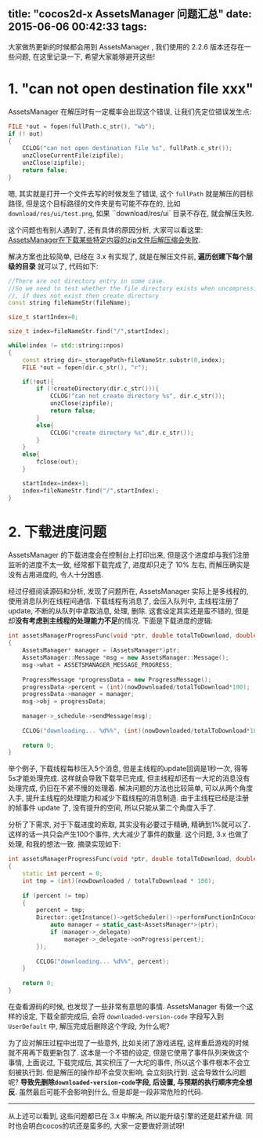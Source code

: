 title: "cocos2d-x AssetsManager 问题汇总"
date: 2015-06-06 00:42:33
tags:
---

大家做热更新的时候都会用到 AssetsManager , 我们使用的 2.2.6 版本还存在一些问题, 在这里记录一下, 希望大家能够避开这些!

<!--more-->


# 1. "can not open destination file xxx"

AssetsManager 在解压时有一定概率会出现这个错误, 让我们先定位错误发生点:

```c++
FILE *out = fopen(fullPath.c_str(), "wb");
if (! out)
{
    CCLOG("can not open destination file %s", fullPath.c_str());
    unzCloseCurrentFile(zipfile);
    unzClose(zipfile);
    return false;
}
```

嗯, 其实就是打开一个文件去写的时候发生了错误, 这个 `fullPath` 就是解压的目标路径, 但是这个目标路径的文件夹是有可能不存在的, 比如 `download/res/ui/test.png`, 如果 ``download/res/ui` 目录不存在, 就会解压失败.

这个问题也有别人遇到了, 还有具体的原因分析, 大家可以看这里: [AssetsManager在下载某些特定内容的zip文件后解压缩会失败][1].

解决方案也比较简单, 已经在 3.x 有实现了, 就是在解压文件前, **遍历创建下每个层级的目录** 就可以了, 代码如下:

```c++
//There are not directory entry in some case.
//So we need to test whether the file directory exists when uncompressing file entry
//, if does not exist then create directory
const string fileNameStr(fileName);

size_t startIndex=0;

size_t index=fileNameStr.find("/",startIndex);

while(index != std::string::npos)
{
    const string dir=_storagePath+fileNameStr.substr(0,index);
    FILE *out = fopen(dir.c_str(), "r");

    if(!out){
        if (!createDirectory(dir.c_str())){
            CCLOG("can not create directory %s", dir.c_str());
            unzClose(zipfile);
            return false;
        }
        else{
            CCLOG("create directory %s",dir.c_str());
        }
    }
    else{
        fclose(out);
    }

    startIndex=index+1;
    index=fileNameStr.find("/",startIndex);
}
```

# 2. 下载进度问题

AssetsManager 的下载进度会在控制台上打印出来, 但是这个进度却与我们注册监听的进度不太一致, 经常都下载完成了, 进度却只走了 10% 左右, 而解压确实是没有占用进度的, 令人十分困惑.

经过仔细阅读源码和分析, 发现了问题所在, AssetsManager 实际上是多线程的, 使用消息队列在线程间通信. 下载线程有消息了, 会压入队列中, 主线程注册了update, 不断的从队列中拿取消息, 处理, 删除. 这套设定其实还是蛮不错的, 但是却**没有考虑到主线程的处理能力不足**的情况. 下面是下载进度的逻辑:

```c++
int assetsManagerProgressFunc(void *ptr, double totalToDownload, double nowDownloaded, double totalToUpLoad, double nowUpLoaded)
{
    AssetsManager* manager = (AssetsManager*)ptr;
    AssetsManager::Message *msg = new AssetsManager::Message();
    msg->what = ASSETSMANAGER_MESSAGE_PROGRESS;
    
    ProgressMessage *progressData = new ProgressMessage();
    progressData->percent = (int)(nowDownloaded/totalToDownload*100);
    progressData->manager = manager;
    msg->obj = progressData;
    
    manager->_schedule->sendMessage(msg);
    
    CCLOG("downloading... %d%%", (int)(nowDownloaded/totalToDownload*100));
    
    return 0;
}
```

举个例子, 下载线程每秒压入5个消息, 但是主线程的update回调是1秒一次, 得等5s才能处理完成. 这样就会导致下载早已完成, 但主线程却还有一大坨的消息没有处理完成, 仍旧在不紧不慢的处理着. 解决问题的方法也比较简单, 可以从两个角度入手, 提升主线程的处理能力和减少下载线程的消息制造. 由于主线程已经是注册的帧事件 update 了, 没有提升的空间, 所以只能从第二个角度入手了.

分析了下需求, 对于下载进度的索取, 其实没有必要过于精确, 精确到1%就可以了. 这样的话一共只会产生100个事件, 大大减少了事件的数量. 这个问题, 3.x 也做了处理, 和我的想法一致. 摘录实现如下:

```c++
int assetsManagerProgressFunc(void *ptr, double totalToDownload, double nowDownloaded, double totalToUpLoad, double nowUpLoaded)
{
    static int percent = 0;
    int tmp = (int)(nowDownloaded / totalToDownload * 100);
    
    if (percent != tmp)
    {
        percent = tmp;
        Director::getInstance()->getScheduler()->performFunctionInCocosThread([=]{
            auto manager = static_cast<AssetsManager*>(ptr);
            if (manager->_delegate)
                manager->_delegate->onProgress(percent);
        });
        
        CCLOG("downloading... %d%%", percent);
    }
    
    return 0;
}
```

在查看源码的时候, 也发现了一些非常有意思的事情. AssetsManager 有做一个这样的设定, 下载全部完成后, 会将 `downloaded-version-code` 字段写入到 `UserDefault` 中, 解压完成后删除这个字段, 为什么呢? 

为了应对解压过程中出现了一些意外, 比如关闭了游戏进程, 这样重启游戏的时候就不用再下载更新包了. 这本是一个不错的设定, 但是它使用了事件队列来做这个事情, 上面说过, 下载完成后, 其实积压了一大坨的事件, 所以这个事件根本不会立刻被执行到. 但是解压的操作却不会受次影响, 会立刻执行到. 这会导致什么问题呢? **导致先删除`downloaded-version-code`字段, 后设置, 与预期的执行顺序完全想反**. 虽然最后可能不会影响到什么, 但是却是一段非常危险的代码.



---

从上述可以看到, 这些问题都已在 3.x 中解决, 所以能升级引擎的还是赶紧升级. 同时也会明白cocos的坑还是蛮多的, 大家一定要做好测试呀!



[1]: http://bbs.firedragonpzy.com.cn/forum.php?mod=viewthread&tid=119